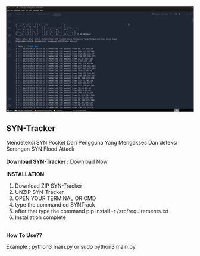 <img src="trackSYN.png">
<br>
<h2>SYN-Tracker</h2>
Mendeteksi SYN Pocket Dari Pengguna Yang Mengakses Dan deteksi Serangan SYN Flood Attack
<br><br>
 <b>Download SYN-Tracker :</b>
 <a href="https://fierza-dev.github.io/SYNTrack.zip" class="focus:outline-none text-white bg-purple-700 hover:bg-purple-800 focus:ring-4 focus:ring-purple-300 font-medium rounded-lg text-sm px-5 py-2.5 mb-2  dark:bg-purple-600 dark:hover:bg-purple-700 dark:focus:ring-purple-900">Download Now</a>
<br><br>
 <b>INSTALLATION</b>
 <ol>
   <li>Download ZIP SYN-Tracker</li>
   <li>UNZIP SYN-Tracker</li>
   <li>OPEN YOUR TERMINAL OR CMD</li>
   <li>type the command cd SYNTrack</li>
   <li>after that type the command pip install -r /src/requirements.txt</li>
   <li>Installation complete</li>
 </ol>
<br>
 <b>How To Use??</b>
 <p>Example : python3 main.py or sudo python3 main.py</p>
